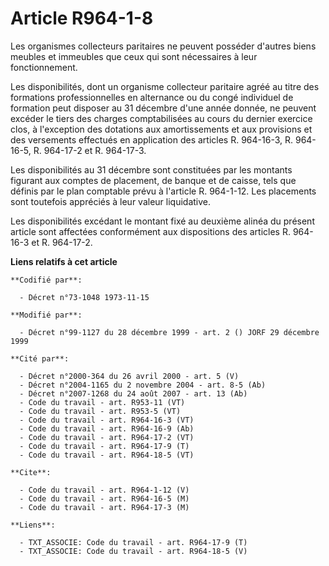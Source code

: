# Article R964-1-8

Les organismes collecteurs paritaires ne peuvent posséder d'autres biens meubles et immeubles que ceux qui sont nécessaires à
leur fonctionnement.

Les disponibilités, dont un organisme collecteur paritaire agréé au titre des formations professionnelles en alternance ou du
congé individuel de formation peut disposer au 31 décembre d'une année donnée, ne peuvent excéder le tiers des charges
comptabilisées au cours du dernier exercice clos, à l'exception des dotations aux amortissements et aux provisions et des
versements effectués en application des articles R. 964-16-3, R. 964-16-5, R. 964-17-2 et R. 964-17-3.

Les disponibilités au 31 décembre sont constituées par les montants figurant aux comptes de placement, de banque et de
caisse, tels que définis par le plan comptable prévu à l'article R. 964-1-12. Les placements sont toutefois appréciés à leur
valeur liquidative.

Les disponibilités excédant le montant fixé au deuxième alinéa du présent article sont affectées conformément aux
dispositions des articles R. 964-16-3 et R. 964-17-2.

**Liens relatifs à cet article**

	**Codifié par**:

	  - Décret n°73-1048 1973-11-15

	**Modifié par**:

	  - Décret n°99-1127 du 28 décembre 1999 - art. 2 () JORF 29 décembre 1999

	**Cité par**:

	  - Décret n°2000-364 du 26 avril 2000 - art. 5 (V)
	  - Décret n°2004-1165 du 2 novembre 2004 - art. 8-5 (Ab)
	  - Décret n°2007-1268 du 24 août 2007 - art. 13 (Ab)
	  - Code du travail - art. R953-11 (VT)
	  - Code du travail - art. R953-5 (VT)
	  - Code du travail - art. R964-16-3 (VT)
	  - Code du travail - art. R964-16-9 (Ab)
	  - Code du travail - art. R964-17-2 (VT)
	  - Code du travail - art. R964-17-9 (T)
	  - Code du travail - art. R964-18-5 (VT)

	**Cite**:

	  - Code du travail - art. R964-1-12 (V)
	  - Code du travail - art. R964-16-5 (M)
	  - Code du travail - art. R964-17-3 (M)

	**Liens**:

	  - TXT_ASSOCIE: Code du travail - art. R964-17-9 (T)
	  - TXT_ASSOCIE: Code du travail - art. R964-18-5 (V)

